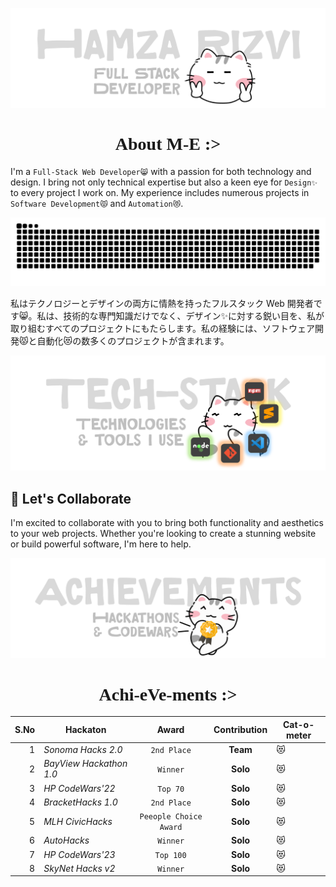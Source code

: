 ![name](https://github.com/mostuselessboy/mostuselessboy/blob/main/txt/header.png?raw=true)
<h1 align="center" style="font-family: cursive;">About M-E :></h1>

I'm a `Full-Stack Web Developer😸` with a passion for both technology and design. I bring not only technical expertise but also a keen eye for `Design✨` to every project I work on. My experience includes numerous projects in `Software Development😾` and `Automation😻`.

![design](https://raw.githubusercontent.com/platane/snk/output/github-contribution-grid-snake-dark.svg)

私はテクノロジーとデザインの両方に情熱を持ったフルスタック Web 開発者です😸。私は、技術的な専門知識だけでなく、デザイン✨に対する鋭い目を、私が取り組むすべてのプロジェクトにもたらします。私の経験には、ソフトウェア開発😾と自動化😻の数多くのプロジェクトが含まれます。


![technology stack](https://github.com/mostuselessboy/mostuselessboy/blob/main/txt/stack.png?raw=true)


## 🤝 Let's Collaborate

I'm excited to collaborate with you to bring both functionality and aesthetics to your web projects. Whether you're looking to create a stunning website or build powerful software, I'm here to help.

![achievements](https://github.com/mostuselessboy/mostuselessboy/blob/main/txt/acheivements.png?raw=true)

<h1 align="center" style="font-family: cursive;">Achi-eVe-ments :></h1>
<div align="center">

S.No |Hackaton | Award | Contribution | Cat-o-meter
---: |--- | :---: | :---: | --- 
1 |*Sonoma Hacks 2.0* | `2nd Place` | **Team** | 😻
2 |*BayView Hackathon 1.0* | `Winner` | **Solo** | 😻
3 |*HP CodeWars'22* | `Top 70` | **Solo** | 😻
4 |*BracketHacks 1.0* | `2nd Place` | **Solo** | 😻
5 |*MLH CivicHacks* | `Peeople Choice Award` | **Solo** | 😻
6 |*AutoHacks* | `Winner` | **Solo**| 😻
7 |*HP CodeWars'23* | `Top 100` | **Solo**| 😻
8 |*SkyNet Hacks v2* | `Winner` | **Solo**| 😻

</div>